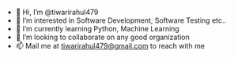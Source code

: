 - 👋 Hi, I’m @tiwarirahul479
- 👀 I’m interested in Software Development, Software Testing etc..
- 🌱 I’m currently learning Python, Machine Learning
- 💞️ I’m looking to collaborate on any good organization 
- 📫 Mail me at tiwarirahul479@gmail.com to reach with me

<!---
tiwarirahul479/tiwarirahul479 is a ✨ special ✨ repository because its `README.md` (this file) appears on your GitHub profile.
You can click the Preview link to take a look at your changes.
--->

